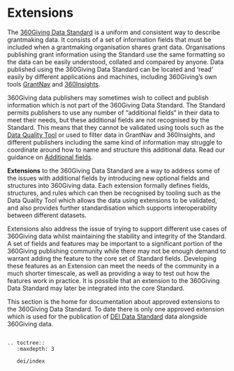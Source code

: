 # Extensions

The [360Giving Data Standard](https://standard.threesixtygiving.org/en/latest/about/) is a uniform and consistent way to describe grantmaking data. It consists of a set of information fields that must be included when a grantmaking organisation shares grant data. Organisations publishing grant information using the Standard use the same formatting so the data can be easily understood, collated and compared by anyone. Data published using the 360Giving Data Standard can be located and ‘read’ easily by different applications and machines, including 360Giving’s own tools [GrantNav](https://grantnav.threesixtygiving.org) and [360Insights](https://insights.threesixtygiving.org).

360Giving data publishers may sometimes wish to collect and publish information which is not part of the 360Giving Data Standard. The Standard permits publishers to use any number of “additional fields“ in their data to meet their needs, but these additional fields are not recognised by the Standard. This means that they cannot be validated using tools such as the [Data Quality Tool](https://dataquality.threesixtygiving.org/) or used to filter data in GrantNav and 360Insights, and different publishers including the same kind of information may struggle to coordinate around how to name and structure this additional data. Read our guidance on [Additional fields](../../technical/reference/#additional-fields).

**Extensions** to the 360Giving Data Standard are a way to address some of the issues with additional fields by introducing new optional fields and structures into 360Giving data. Each extension formally defines fields, structures, and rules which can then be recognised by tooling such as the Data Quality Tool which allows the data using extensions to be validated, and also provides further standardisation which supports interoperability between different datasets.

Extensions also address the issue of trying to support different use cases of 360Giving data whilst maintaining the stability and integrity of the Standard. A set of fields and features may be important to a significant portion of the 360Giving publishing community while there may not be enough demand to warrant adding the feature to the core set of Standard fields. Developing these features as an Extension can meet the needs of the community in a much shorter timescale, as well as providing a way to test out how the features work in practice. It is possible that an extension to the 360Giving Data Standard may later be integrated into the core Standard.

This section is the home for documentation about approved extensions to the 360Giving Data Standard.
To date there is only one approved extension which is used for the publication of [DEI Data Standard](https://www.funderscollaborativehub.org.uk/dei-data-standard) data alongside 360Giving data.

```eval_rst

.. toctree::
   :maxdepth: 3

   dei/index

```
